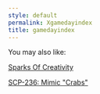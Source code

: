 ```yaml
---
style: default
permalink: Xgamedayindex
title: gamedayindex
---
```

You may also like:

[Sparks Of Creativity](http://scp-wiki.net/sparks-of-creativity)

[SCP-236: Mimic "Crabs"](http://scp-wiki.net/scp-236)
